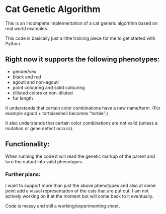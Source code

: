 # Cat Genetic Algorithm

This is an incomplete implementation of a cat generic algorithm based on real world examples.

This code is basically just a little training piece for me to get started with Python.

## Right now it supports the following phenotypes:

- gender/sex
- black and red
- agouti and non-agouti
- point colouring and solid colouring
- dilluted colors or non-diluted
- fur length

It understands that certain color combinations have a new name/term. (For example agouti + tortoiseshell becomes "torbie".)

It also understands that certain color combinations are not valid (unless a mutation or gene defect occurs).

## Functionality:

When running the code it will read the genetic markup of the parent and turn the output into valid phenotypes.

### Further plans:

I want to support more than just the above phenotypes and also at some point add a visual representation of the cats that are put out. I am not actively working on it at the moment but will come back to it eventually.

Code is messy and still a working/experimenting sheet.
